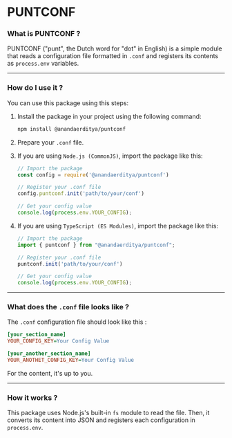 # PUNTCONF #


### What is PUNTCONF ? ###

PUNTCONF ("punt", the Dutch word for "dot" in English) is a simple module that reads a configuration file formatted in `.conf` and registers its contents as `process.env` variables.

---

### How do I use it ? ###

You can use this package using this steps:

1. Install the package in your project using the following command:
	```sh
	npm install @anandaerditya/puntconf
	```
2. Prepare your `.conf` file.
3. If you are using `Node.js (CommonJS)`, import the package like this:

	```javascript
	// Import the package
	const config = require('@anandaerditya/puntconf')

	// Register your .conf file
	config.puntconf.init('path/to/your/conf')

	// Get your config value
	console.log(process.env.YOUR_CONFIG);
	````

4. If you are using `TypeScript (ES Modules)`, import the package like this:

	```typescript
	// Import the package
	import { puntconf } from "@anandaerditya/puntconf";

	// Register your .conf file
	puntconf.init('path/to/your/conf')

	// Get your config value
	console.log(process.env.YOUR_CONFIG);
	```

---

### What does the `.conf` file looks like ? ###

The `.conf` configuration file should look like this : 

```ini
[your_section_name]
YOUR_CONFIG_KEY=Your Config Value

[your_another_section_name]
YOUR_ANOTHET_CONFIG_KEY=Your Config Value
```

For the content, it's up to you.

---

### How it works ? ###

This package uses Node.js's built-in `fs` module to read the file. Then, it converts its content into JSON and registers each configuration in `process.env`.